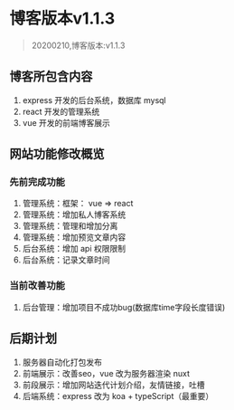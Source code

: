 # 博客版本v1.1.3
> 20200210,博客版本:v1.1.3

## 博客所包含内容
1. express 开发的后台系统，数据库 mysql
2. react 开发的管理系统
3. vue 开发的前端博客展示

## 网站功能修改概览

### 先前完成功能
1. 管理系统：框架： vue => react
2. 管理系统：增加私人博客系统
3. 管理系统：管理和增加分离
4. 管理系统：增加预览文章内容
5. 后台系统：增加 api 权限限制
6. 后台系统：记录文章时间

### 当前改善功能
1. 后台管理：增加项目不成功bug(数据库time字段长度错误)

## 后期计划
1. 服务器自动化打包发布
2. 前端展示：改善seo，vue 改为服务器渲染 nuxt
3. 前段展示：增加网站迭代计划介绍，友情链接，吐槽
4. 后端系统：express 改为 koa + typeScript（最重要）